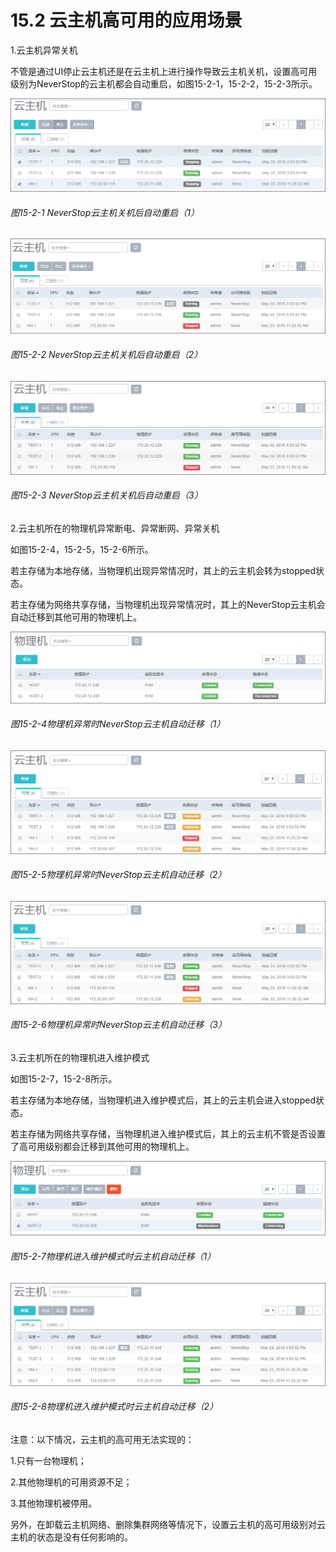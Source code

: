 # 15.2 云主机高可用的应用场景

1.云主机异常关机

不管是通过UI停止云主机还是在云主机上进行操作导致云主机关机，设置高可用级别为NeverStop的云主机都会自动重启，如图15-2-1，15-2-2，15-2-3所示。

![png](../images/15-2-1.png "图15-2-1 NeverStop云主机关机后自动重启（1）")

###### 图15-2-1 NeverStop云主机关机后自动重启（1）

![png](../images/15-2-2.png "图15-2-2 NeverStop云主机关机后自动重启（2）")

###### 图15-2-2 NeverStop云主机关机后自动重启（2）

![png](../images/15-2-3.png "图15-2-3 NeverStop云主机关机后自动重启（3）")

###### 图15-2-3 NeverStop云主机关机后自动重启（3）

2.云主机所在的物理机异常断电、异常断网、异常关机

如图15-2-4，15-2-5，15-2-6所示。

若主存储为本地存储，当物理机出现异常情况时，其上的云主机会转为stopped状态。

若主存储为网络共享存储，当物理机出现异常情况时，其上的NeverStop云主机会自动迁移到其他可用的物理机上。

![png](../images/15-2-4.png "图15-2-4物理机异常时NeverStop云主机自动迁移（1）")

###### 图15-2-4物理机异常时NeverStop云主机自动迁移（1）

![png](../images/15-2-5.png "图15-2-5物理机异常时NeverStop云主机自动迁移（2）")

###### 图15-2-5物理机异常时NeverStop云主机自动迁移（2）

![png](../images/15-2-6.png "图15-2-6物理机异常时NeverStop云主机自动迁移（3）")

###### 图15-2-6物理机异常时NeverStop云主机自动迁移（3）

3.云主机所在的物理机进入维护模式

如图15-2-7，15-2-8所示。

若主存储为本地存储，当物理机进入维护模式后，其上的云主机会进入stopped状态。

若主存储为网络共享存储，当物理机进入维护模式后，其上的云主机不管是否设置了高可用级别都会迁移到其他可用的物理机上。

![png](../images/15-2-7.png "图15-2-7物理机进入维护模式时云主机自动迁移（1）")

###### 图15-2-7物理机进入维护模式时云主机自动迁移（1）

![png](../images/15-2-8.png "图15-2-8物理机进入维护模式时云主机自动迁移（2）")

###### 图15-2-8物理机进入维护模式时云主机自动迁移（2）

注意：以下情况，云主机的高可用无法实现的：

1.只有一台物理机；

2.其他物理机的可用资源不足；

3.其他物理机被停用。

另外，在卸载云主机网络、删除集群网络等情况下，设置云主机的高可用级别对云主机的状态是没有任何影响的。

